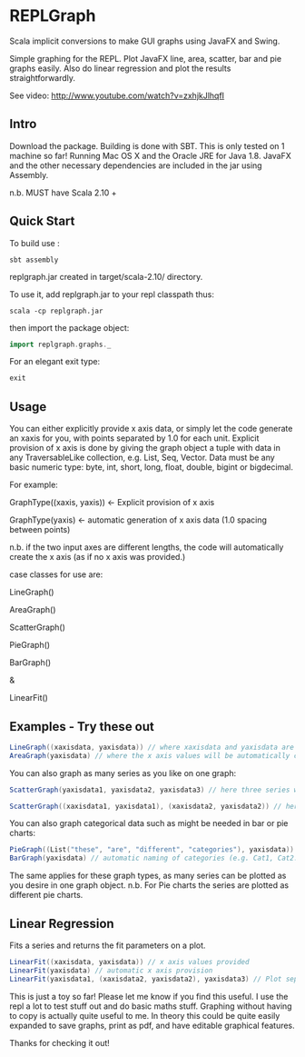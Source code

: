 # REPLGraph

Scala implicit conversions to make GUI graphs using JavaFX and Swing.

Simple graphing for the REPL. Plot JavaFX line, area, scatter, bar and pie graphs easily. Also do linear regression and plot the results straightforwardly. 

See video: http://www.youtube.com/watch?v=zxhjkJlhqfI

## Intro

Download the package. Building is done with SBT.
This is only tested on 1 machine so far! Running Mac OS X and the Oracle JRE for Java 1.8. JavaFX and the other necessary dependencies are included in the jar using Assembly.

n.b. MUST have Scala 2.10 +

## Quick Start

To build use :

```
sbt assembly
```

replgraph.jar created in target/scala-2.10/ directory.

To use it, add replgraph.jar to your repl classpath thus:

```
scala -cp replgraph.jar
```

then import the package object:

```scala
import replgraph.graphs._
```

For an elegant exit type:

```scala
exit
```

## Usage

You can either explicitly provide x axis data, or simply let the code generate an xaxis for you, with points separated by 1.0 for each unit. Explicit provision of x axis is done by giving the graph object a tuple with data in any TraversableLike collection, e.g. List, Seq, Vector. Data must be any basic numeric type: byte, int, short, long, float, double, bigint or bigdecimal. 

For example:

GraphType((xaxis, yaxis)) <- Explicit provision of x axis

GraphType(yaxis) <- automatic generation of x axis data (1.0 spacing between points)

n.b. if the two input axes are different lengths, the code will automatically create the x axis (as if no x axis was provided.)

case classes for use are:

LineGraph()

AreaGraph()

ScatterGraph()

PieGraph()

BarGraph()

& 

LinearFit()

## Examples - Try these out

```scala
LineGraph((xaxisdata, yaxisdata)) // where xaxisdata and yaxisdata are two lists, vectors or seq type objects. Can be different types).
AreaGraph(yaxisdata) // where the x axis values will be automatically created.
```

You can also graph as many series as you like on one graph:

```scala
ScatterGraph(yaxisdata1, yaxisdata2, yaxisdata3) // here three series will be plotted with automatically generated x axis values.

ScatterGraph((xaxisdata1, yaxisdata1), (xaxisdata2, yaxisdata2)) // here two series with x axis values provided will be plotted.
```

You can also graph categorical data such as might be needed in bar or pie charts:

```scala
PieGraph((List("these", "are", "different", "categories"), yaxisdata)) // Explicitly providing x axis categories
BarGraph(yaxisdata) // automatic naming of categories (e.g. Cat1, Cat2...Catn etc.)
```

The same applies for these graph types, as many series can be plotted as you desire in one graph object. n.b. For Pie charts the series are plotted as different pie charts.

## Linear Regression

Fits a series and returns the fit parameters on a plot.

```scala
LinearFit((xaxisdata, yaxisdata)) // x axis values provided
LinearFit(yaxisdata) // automatic x axis provision
LinearFit(yaxisdata1, (xaxisdata2, yaxisdata2), yaxisdata3) // Plot separate fits for (auto gen x, provided x, auto gen x) data series (=3 series)
```

This is just a toy so far! Please let me know if you find this useful. I use the repl a lot to test stuff out and do basic maths stuff. Graphing without having to copy is actually quite useful to me. In theory this could be quite easily expanded to save graphs, print as pdf, and have editable graphical features.


Thanks for checking it out!





